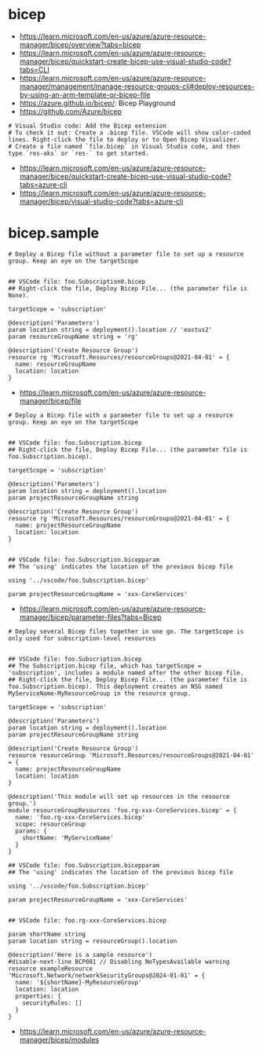 # bicep

- https://learn.microsoft.com/en-us/azure/azure-resource-manager/bicep/overview?tabs=bicep
- https://learn.microsoft.com/en-us/azure/azure-resource-manager/bicep/quickstart-create-bicep-use-visual-studio-code?tabs=CLI
- https://learn.microsoft.com/en-us/azure/azure-resource-manager/management/manage-resource-groups-cli#deploy-resources-by-using-an-arm-template-or-bicep-file
- https://azure.github.io/bicep/: Bicep Playground
- https://github.com/Azure/bicep

```
# Visual Studio code: Add the Bicep extension
# To check it out: Create a .bicep file. VSCode will show color-coded lines. Right-click the file to deploy or to Open Bicep Visualizer.
# Create a file named `file.bicep` in Visual Studio code, and then type `res-aks` or `res-` to get started.
```

- https://learn.microsoft.com/en-us/azure/azure-resource-manager/bicep/quickstart-create-bicep-use-visual-studio-code?tabs=azure-cli
- https://learn.microsoft.com/en-us/azure/azure-resource-manager/bicep/visual-studio-code?tabs=azure-cli

# bicep.sample

```
# Deploy a Bicep file without a parameter file to set up a resource group. Keep an eye on the targetScope


## VSCode file: foo.Subscription0.bicep
## Right-click the file, Deploy Bicep File... (the parameter file is None).

targetScope = 'subscription'

@description('Parameters')
param location string = deployment().location // 'eastus2'
param resourceGroupName string = 'rg'

@description('Create Resource Group')
resource rg 'Microsoft.Resources/resourceGroups@2021-04-01' = {
  name: resourceGroupName
  location: location
}
```

- https://learn.microsoft.com/en-us/azure/azure-resource-manager/bicep/file

```
# Deploy a Bicep file with a parameter file to set up a resource group. Keep an eye on the targetScope


## VSCode file: foo.Subscription.bicep
## Right-click the file, Deploy Bicep File... (the parameter file is foo.Subscription.bicep).

targetScope = 'subscription'

@description('Parameters')
param location string = deployment().location
param projectResourceGroupName string

@description('Create Resource Group')
resource rg 'Microsoft.Resources/resourceGroups@2021-04-01' = {
  name: projectResourceGroupName
  location: location
}


## VSCode file: foo.Subscription.bicepparam
## The 'using' indicates the location of the previous bicep file

using '../vscode/foo.Subscription.bicep'

param projectResourceGroupName = 'xxx-CoreServices'
```

- https://learn.microsoft.com/en-us/azure/azure-resource-manager/bicep/parameter-files?tabs=Bicep

```
# Deploy several Bicep files together in one go. The targetScope is only used for subscription-level resources


## VSCode file: foo.Subscription.bicep
## The Subscription.bicep file, which has targetScope = 'subscription', includes a module named after the other bicep file. 
## Right-click the file, Deploy Bicep File... (the parameter file is foo.Subscription.bicep). This deployment creates an NSG named MyServiceName-MyResourceGroup in the resource group.

targetScope = 'subscription'

@description('Parameters')
param location string = deployment().location
param projectResourceGroupName string

@description('Create Resource Group')
resource resourceGroup 'Microsoft.Resources/resourceGroups@2021-04-01' = {
  name: projectResourceGroupName
  location: location
}

@description('This module will set up resources in the resource group.')
module resourceGroupResources 'foo.rg-xxx-CoreServices.bicep' = {
  name: 'foo.rg-xxx-CoreServices.bicep'
  scope: resourceGroup
  params: {
    shortName: 'MyServiceName'
  }
}

## VSCode file: foo.Subscription.bicepparam
## The 'using' indicates the location of the previous bicep file

using '../vscode/foo.Subscription.bicep'

param projectResourceGroupName = 'xxx-CoreServices'


## VSCode file: foo.rg-xxx-CoreServices.bicep

param shortName string
param location string = resourceGroup().location

@description('Here is a sample resource')
#disable-next-line BCP081 // Disabling NoTypesAvailable warning
resource exampleResource 'Microsoft.Network/networkSecurityGroups@2024-01-01' = {
  name: '${shortName}-MyResourceGroup'
  location: location
  properties: {
    securityRules: []
  }
}

```

- https://learn.microsoft.com/en-us/azure/azure-resource-manager/bicep/modules
